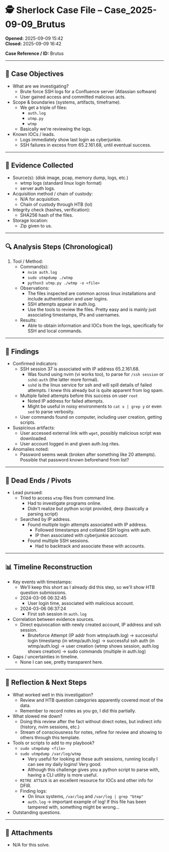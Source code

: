 # 🕵️ Sherlock Case File – Case_2025-09-09_Brutus

**Opened:** 2025-09-09 15:42  
**Closed:**   2025-09-09 16:42

**Case Reference / ID:**  Brutus

---

## 🎯 Case Objectives
- What are we investigating? 
	- Brute force SSH logs for a Confluence server (Atlassian software)
	- User gained access and committed malicious acts.
- Scope & boundaries (systems, artifacts, timeframe).
	- We get a triple of files:
		- `auth.log`
		- `utmp.py`
		- `wtmp`
	- Basically we're reviewing the logs.
- Known IOCs / leads.
	- Logs immediately show last login as cyberjunkie.
	- SSH failures in excess from 65.2.161.68, until eventual success.

---

## 📂 Evidence Collected
- Source(s): (disk image, pcap, memory dump, logs, etc.)
	- wtmp logs (standard linux login format)
	- server auth logs.
- Acquisition method / chain of custody:  
	- N/A for acquisition.
	- Chain of custody through HTB (lol)
- Integrity check (hashes, verification): 
	- SHA256 hash of the files.
- Storage location:  
	- Zip given to us.

---

## 🔍 Analysis Steps (Chronological)
1. Tool / Method:  
   - Command(s):
	   - `nvim auth.log`
	   - `sudo utmpdump ./wtmp`
	   - `python3 utmp.py ./wtmp -o <file>`
   - Observations:  
	   - The files inspected are common across linux installations and include authentication and user logins.
	   - SSH attempts appear in auth.log.
	   - Use the tools to review the files. Pretty easy and is mainly just associating timestamps, IPs and usernames.
   - Results:  
	   - Able to obtain information and IOCs from the logs, specifically for SSH and local commands.

---

## 🧾 Findings
- Confirmed indicators:  
	- SSH session 37 is associated with IP address 65.2.161.68.
		- Was found using nvim (vi works too), to parse for `/ssh session` or `sshd:auth` (the latter more formal).
		- `sshd` is the linux service for ssh and will spill details of failed attempts. I knew this already but is quite apparent from log spam.
	- Multiple failed attempts before this success on user `root`
		- Noted IP address for failed attempts.
		- Might be useful in noisy environments to `cat x | grep y` or even `sed` to parse verbosity.
	- User commands found on computer, including user creation, getting scripts.
- Suspicious artifacts:  
	- User accessed external link with `wget`, possibly malicious script was downloaded.
	- User account logged in and given auth.log rites.
- Anomalies noted:
	- Password seems weak (broken after something like 20 attempts). Possible that password known beforehand from list?

---

## 🚧 Dead Ends / Pivots
- Lead pursued:
	- Tried to access `wtmp` files from command line.
		- Had to investigate programs online.
		- Didn't realize but python script provided, derp (basically a parsing script)
	- Searched by IP address.
		- Found multiple login attempts associated with IP address.
			- Followed timestamps and collated SSH logins with auth.
			- IP then associated with cyberjunkie account.
		- Found multiple SSH sessions.
			- Had to backtrack and associate these with accounts.

---

## 📊 Timeline Reconstruction
- Key events with timestamps:
	- We'll keep this short as I already did this step, so we'll show HTB question submissions.
	- 2024-03-06 06:32:45
		- User login time, associated with malicious account.
	- 2024-03-06 06:37:24
		- First ssh session in `auth.log`
- Correlation between evidence sources.
	- Direct equivocation with newly created account, IP address and ssh session.
		- Bruteforce Attempt (IP addr from wtmp/auth.log) -> successful login timestamp (in wtmp/auth.log) -> successful ssh auth (in wtmp/auth.log) -> user creation (wtmp shows session, auth.log shows creation) -> sudo commands (multiple in auth.log)
- Gaps / uncertainties in timeline.
	- None I can see, pretty transparent here.

---

## 📝 Reflection & Next Steps
- What worked well in this investigation?  
	- Review and HTB question categories apparently covered most of the data.
	- Remember to record notes as you go, I did this partially.
- What slowed me down?  
	- Doing this review after the fact without direct notes, but indirect info (history, nvim sessions, etc.)
	- Stream of consciousness for notes, refine for review and showing to others through this template.
- Tools or scripts to add to my playbook?  
	- `sudo utmpdump <file>`
	- `sudo utmpdump /var/log/wtmp`
		- Very useful for looking at these auth sessions, running locally I can see my daily logins! Very good.
		- Although this challenge gives you a python script to parse with, having a CLI utility is more useful.
	- `MITRE ATT&CK` is an excellent resource for IOCs and other info for DFIR.
	- Finding logs:
		- On linux systems, `/var/log` and `/var/log | grep "btmp"`
		- `auth.log` -> important example of log! If this file has been tampered with, something might be wrong...
- Outstanding questions.  

---

## 📎 Attachments
- N/A for this solve.